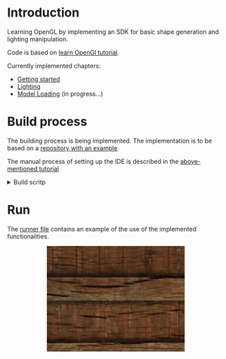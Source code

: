 # Introduction
Learning OpenGL by implementing an SDK for basic shape generation and lighting manipulation.

Code is based on [learn OpenGl tutorial](https://learnopengl.com/). 

Currently implemented chapters:
- [Getting started](https://learnopengl.com/Getting-started/OpenGL)
- [Lighting](https://learnopengl.com/Lighting/Colors)
- [Model Loading](https://learnopengl.com/Model-Loading/Assimp) (in progress...)


# Build process
The building process is being implemented. The implementation is to be based on a [repository with an example](https://github.com/tgalaj/OpenGLSampleCmake).

The manual process of setting up the IDE is described in the [above-mentioned tutorial](https://learnopengl.com/Getting-started/Creating-a-window)

<details>
 <summary>Build scritp</summary>

	mkdir build
	cd build
	cmake -A x64 ..
</details>

# Run
The [runner file](https://github.com/krzywilk/open-gl-shapes-viewer/blob/master/Runner.cpp) contains an example of the use of the implemented functionalities.
<p align="center">
  <img src="static_files/readme_resources/introduction_boxes.gif" alt="introduction_boxes" />
</p>
